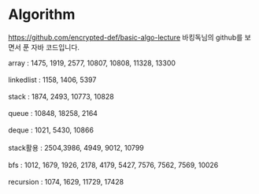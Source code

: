 # Algorithm
https://github.com/encrypted-def/basic-algo-lecture
바킹독님의 github를 보면서 푼 자바 코드입니다.

array : 1475, 1919, 2577, 10807, 10808, 11328, 13300
<br/><br/>
linkedlist : 1158, 1406, 5397
<br/><br/>
stack : 1874, 2493, 10773, 10828
<br/><br/>
queue : 10848, 18258, 2164
<br/><br/>
deque : 1021, 5430, 10866 
<br/><br/>
stack활용 : 2504,3986, 4949, 9012, 10799
<br/><br/>
bfs : 1012, 1679, 1926, 2178, 4179, 5427, 7576, 7562, 7569, 10026
<br/><br/>
recursion : 1074, 1629, 11729, 17428